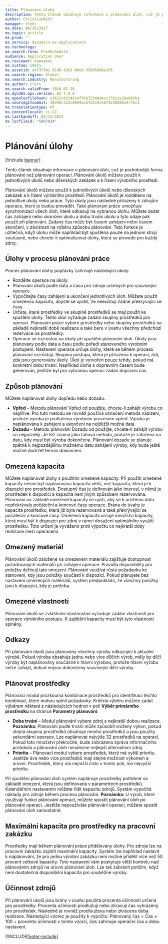 ```yaml
---
title: Plánování úlohy
description: Tento článek obsahuje informace o plánování úloh, což je podrobnější forma plánování než plánování operací. Plánování úkolů můžete použít k jednotlivých úkolů nebo dílenských zakázek a k řízení výrobního prostředí.
author: ChristianRytt
manager: tfehr
ms.date: 06/20/2017
ms.topic: article
ms.prod: ''
ms.service: dynamics-ax-applications
ms.technology: ''
ms.search.form: ProdSchedule
audience: Application User
ms.reviewer: kamaybac
ms.custom: 19431
ms.assetid: aef37341-91d8-4263-80eb-35d9584be156
ms.search.region: Global
ms.search.industry: Manufacturing
ms.author: crytt
ms.search.validFrom: 2016-02-28
ms.dyn365.ops.version: AX 7.0.0
ms.openlocfilehash: a3612c0c24814f7637234894cc176c2a2be001ba
ms.sourcegitcommit: 38d40c331c8894acb7b119c5073e3088b54776c1
ms.translationtype: HT
ms.contentlocale: cs-CZ
ms.lasthandoff: 01/15/2021
ms.locfileid: "5007034"
---
```

# <a name="job-scheduling"></a>Plánování úlohy

[!include [banner](../includes/banner.md)]

Tento článek obsahuje informace o plánování úloh, což je podrobnější forma plánování než plánování operací. Plánování úkolů můžete použít k jednotlivých úkolů nebo dílenských zakázek a k řízení výrobního prostředí.

Plánování úkolů můžete použít k jednotlivých úkolů nebo dílenských zakázek a k řízení výrobního prostředí. Plánování úkolů je rozděleno na jednotlivé úkoly nebo práce. Tyto úkoly jsou následně přiřazeny k zdrojům operace, které je budou provádět. Také plánování práce umožňuje synchronizaci všech úloh, které odkazují na vybranou úlohu. Můžete zadat čas zahájení nebo skončení úkolu a dobu trvání úkolu a tyto údaje pak použít při plánování. Zadaný čas může být časem zahájení nebo časem skončení, v závislosti na výběru způsobu plánování. Tato funkce je užitečná, když úlohu může například být spuštěna pouze na jednom stroji současně, nebo chcete-li optimalizovat úlohy, která se provede pro každý zdroj.

## <a name="tasks-in-the-job-scheduling-process"></a>Úlohy v procesu plánování práce
Proces plánování úlohy poptávky zahrnuje následující úkoly:

-   Rozdělte operace na úkoly.
-   Plánování úkolů podle data a času pro zdroje určených pro související operace.
-   Vypočítejte časy zahájení a ukončení jednotlivých úloh. Můžete použít omezenou kapacitu, abyste se ujistili, že neexistují žádné překrývající se časy.
-   Určete, které prostředky ve skupině prostředků se mají použít ke spuštění úlohy. Tento úkol vyžaduje zadání skupiny prostředků pro operaci. Plánování práce vybere prostředky nebo skupiny prostředků na základě nejkratší době realizace a také bere v úvahu všechny předchozí rezervace na prostředky.
-   Operace se rozrostou na úkoly při spuštění plánování úloh. Úkoly jsou plánovány podle data a času podle pořadí stanoveného výrobním postupem. Nastavení operace určuje úlohy, které se během procesu plánování rozrůstají. Skupina postupu, která je přiřazena k operaci, řídí, zda jsou generovány úkoly. Úkol je vytvořen pouze tehdy, pokud má konkrétní dobu trvání. Například úloha s dopravním časem bude generován, jestliže byl pro vybranou operaci zadán dopravní čas.

## <a name="scheduling-direction"></a>Způsob plánování
Můžete naplánovat úlohy dopředu nebo dozadu.

-   **Vpřed** – Metodu plánování Vpřed od použijte, chcete-li zahájit výrobu co nejdříve. Pro tuto metodu se rovněž používá označení metoda nabízení, protože výroba je protlačena výrobním procesem vpřed. Výroba je naplánována k zahájení a ukončení na nejbližší možná data.
-   **Dozadu** – Metodu plánování Dozadu od použijte, chcete-li zahájit výrobu co nejpozději. Je též známá jako tahová metoda, protože je založena na datu, kdy musí být výroba dokončena. Plánování dozadu se plánuje zpětně k nejpozdějšímu možnému datu zahájení výroby, kdy bude ještě možné dodržet termín dokončení.

## <a name="finite-capacity"></a>Omezená kapacita
Můžete naplánovat úlohy s použitím omezené kapacity. Při použití omezené kapacity nesmí být naplánována kapacita větší, než kapacita, která je k dispozici pro prostředek. Dostupný čas je definován jako interval, v němž je prostředek k dispozici a kapacita není jiným způsobem rezervována. Plánování na základě omezené kapacity se ujistí, aby se k určitému datu nepřekrývaly počáteční a koncové časy operace. Brána do úvahy je kapacita prostředku, která již byla rezervovaná a také překrývající se počáteční a koncové časy. Omezená kapacita určuje množství kapacity, která musí být k dispozici pro zdroj v rámci dosažení optimálního využití prostředku. Toto určení je vyváženo proti výpočtu co nejkratší doby realizace mezi operacemi.

## <a name="finite-materials"></a>Omezený materiál
Plánování úkolů založené na omezeném materiálu zajišťuje dostupnost požadovaných materiálů při zahájení operace. Pravidla disponibility pro položky definují tato omezení. Plánování využívá růstu požadavku ke stanovení, kdy jsou položky součástí k dispozici. Pokud plánujete bez nastavení omezených materiálů, systém předpokládá, že všechny položky jsou k dispozici, kdy je potřeba.

## <a name="finite-properties"></a>Omezené vlastnosti
Plánování úkolů se zvláštními vlastnostmi vyžaduje zadání vlastností pro operace výrobního postupu. K zajištění kapacity musí být tyto vlastnosti splněny.

## <a name="references"></a>Odkazy
Při plánování úkolů jsou plánovány všechny výroby odkazující k aktuální výrobě. Pokud výroba obsahuje jednu nebo více dílčích výrob, měly by dílčí výroby být naplánovány současně s hlavní výrobou, protože hlavní výrobu nelze zahájit, dokud nejsou dokončeny související dílčí výroby.

## <a name="schedule-resources"></a>Plánovat prostředky
Plánovací modul prozkoumá kombinace prostředků pro identifikaci těchto kombinací, které mohou splnit požadavky. Kritéria výběru můžete zadat výběrem některé z následujících hodnot v poli **Výběr primárního prostředku** na stránce **Parametry plánování**:

-   **Doba trvání** – Modul plánování vybere zdroj s nejkratší dobou realizace. **Poznámka:** Plánování podle trvání může způsobit snížený výkon, pokud stejná skupina prostředků obsahuje mnoho prostředků a jsou použity sekundární operace. Lze naplánovat nejvýše 32 prostředků na operaci. Pokud toto množství překročíte, bude zobrazena zpráva informačního protokolu a plánování úloh nenalezne nejlepší alternativní zdroj.
-   **Priorita** – Plánovací modul vybere prostředek, který má vyšší prioritu. Jestliže dva nebo více prostředků mají stejné možnost výkonem a úrovní. Prostředek, který má nejnižší číslo v tomto poli, má nejvyšší prioritu.

Při spuštění plánování úloh systém naplánuje prostředky potřebné na základě omezení, která jsou definovaná v parametrech prostředků. Kalendářním nastavením můžete řídit kapacitu zdrojů. Systém vypočítá náklady pro zdroje během procesu plánování. **Poznámka:** U výrob, které využívají funkci plánování operací, můžete spustit plánování úloh po plánování operací. Jestliže nepoužíváte plánování operací, můžete spustit plánování úloh samostatně.

## <a name="maximum-capacities-for-resources-per-job-order"></a>Maximální kapacita pro prostředky na pracovní zakázku
Prostředky mají během plánování práce přidělovány úlohy. Pro zdroje lze na pracovní zakázku zajistit maximální kapacity. Systém lze například nastavit k naplánování, že pro jednu výrobní zakázku není možné přidělit více než 50 procent celkové kapacity. Toto nastavení vám poskytuje větší kontrolu nad plánováním zdrojů na úrovni plánování úloh. Lze tak zabránit potížím, když není dostatečná disponibilní kapacita pro souběžné výroby.

## <a name="resource-efficiency"></a>Účinnost zdrojů
Při plánování úkolů jsou brány v úvahu použitá procenta účinnosti určená pro prostředky. Procenta účinnosti prodlužují nebo zkracují čas vyhrazený pro prostředek. Následně je rovněž prodloužena nebo zkrácena doba realizace. Následující vzorec je použitý k výpočtu: Plánovaný čas = Čas × 100 ÷ procento účinnosti v tomto vzorci, *čas* zahrnuje operační čas a dobu nastavení.





[!INCLUDE[footer-include](../../includes/footer-banner.md)]